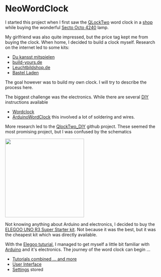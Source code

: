 # NeoWordClock

I started this project when I first saw the [QLockTwo](https://qlocktwo.com/eu/) word clock in a [shop](https://www.lightpoint.be/) while buying the wonderful [Secto Octo 4240](https://www.sectodesign.fi/pendant-lamps/octo-4240-pendant-lamp) lamp.

My girlfriend was also quite impressed, but the price tag kept me from buying the clock. When home, I decided to build a clock myself. Research on the internet led to some kits:
- [Du kansst mitspielen](https://www.du-kannst-mitspielen.com/p/bausatz-303-universal-version-2-3)
- [build-yours.de](https://build-yours.de/product/wordclock-jupiter/)
- [Leuchtbildshop.de](https://www.leuchtbildshop.net/epages/64015097.sf/de_DE/?ObjectPath=Categories)
- [Bastel Laden](https://bastelladen.wortuhr.de/wortuhr-bausatz-42ger-classic.html)

The goal however was to build my own clock. I will try to describe the process here.

The biggest challenge was the electronics. While there are several [DIY](https://en.wikipedia.org/wiki/Do_it_yourself) instructions available
- [Wordclock](https://www.instructables.com/Wordclock/)
- [ArduinoWordClock](https://www.instructables.com/Arduino-Word-Clock/)
this involved a lot of soldering and wires. 

More research led to the [QlockTwo_DIY](https://github.com/jolau/QlockTwo_DIY) github project.
These seemed the most promising project, but I was confused by the schematics

<img src="https://raw.githubusercontent.com/jolau/QlockTwo_DIY/master/schematics/QlockTwo_Wemos_v0.png" width="256" height="256">

Not knowing anything about Arduino and electronics, I decided to buy the [ELEGOO UNO R3 Super Starter kit](https://www.elegoo.com/collections/uno-r3-starter-kits/products/elegoo-uno-project-super-starter-kit). Not because it was the best, but it was the cheapest kit which was directly available.

With the [Elegoo tuturial](https://www.elegoo.com/blogs/arduino-projects/elegoo-uno-project-super-starter-kit-tutorial), I managed to get myself a little bit familiar with [Arduino](https://www.arduino.cc/) and it's electronics. 
The journey of the word clock can begin ...

- [Tutorials combined ... and more](prototype/prototype.md)
- [User Interface](userinterface/userinterface.md)
- [Settings](settings/settings.md) stored


